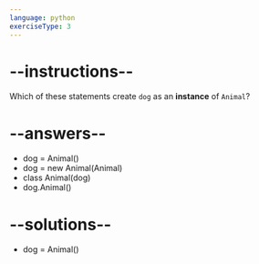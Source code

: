 ```yaml
---
language: python
exerciseType: 3
---
```


# --instructions--

Which of these statements create `dog` as an __instance__ of `Animal`?

# --answers--

- dog = Animal()
- dog = new Animal(Animal)
- class Animal(dog)
- dog.Animal()

# --solutions--

- dog = Animal()
